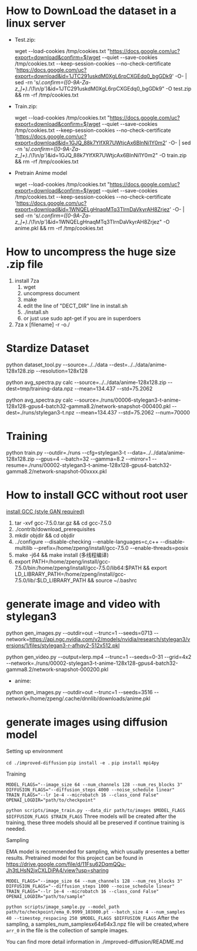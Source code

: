 # How to DownLoad the dataset in a linux server

- Test.zip:
  
  wget --load-cookies /tmp/cookies.txt "https://docs.google.com/uc?export=download&confirm=$(wget --quiet --save-cookies /tmp/cookies.txt --keep-session-cookies --no-check-certificate 'https://docs.google.com/uc?export=download&id=1JTC291uskdM0XgL6rpCXGEdq0_bgGDk9' -O- | sed -rn 's/.*confirm=([0-9A-Za-z_]+).*/\1\n/p')&id=1JTC291uskdM0XgL6rpCXGEdq0_bgGDk9" -O test.zip && rm -rf /tmp/cookies.txt
- Train.zip:
  
  wget --load-cookies /tmp/cookies.txt "https://docs.google.com/uc?export=download&confirm=$(wget --quiet --save-cookies /tmp/cookies.txt --keep-session-cookies --no-check-certificate 'https://docs.google.com/uc?export=download&id=1GJQ_88k7YlfXR7UWtjcAx6BlnNi1Y0m2' -O- | sed -rn 's/.*confirm=([0-9A-Za-z_]+).*/\1\n/p')&id=1GJQ_88k7YlfXR7UWtjcAx6BlnNi1Y0m2" -O train.zip && rm -rf /tmp/cookies.txt
- Pretrain Anime model
  
  wget --load-cookies /tmp/cookies.txt "https://docs.google.com/uc?export=download&confirm=$(wget --quiet --save-cookies /tmp/cookies.txt --keep-session-cookies --no-check-certificate 'https://docs.google.com/uc?export=download&id=1WNQELgHnaqMTq3TlrnDaVkyrAH8Zrjez' -O- | sed -rn 's/.*confirm=([0-9A-Za-z_]+).*/\1\n/p')&id=1WNQELgHnaqMTq3TlrnDaVkyrAH8Zrjez" -O anime.pkl && rm -rf /tmp/cookies.txt

# How to uncompress the huge size .zip file

1. install 7za
   1. wget
   2. uncompress document
   3. make
   4. edit the line of "DECT_DIR" line in install.sh
   5. ./install.sh
   6. or just use sudo apt-get if you are in superdoers
2. 7za x [filename] -r -o./

# Stardize Dataset

python dataset_tool.py --source=../../data --dest=../../data/anime-128x128.zip --resolution=128x128

python avg_spectra.py calc --source=../../data/anime-128x128.zip --dest=tmp/training-data.npz --mean=134.437 --std=75.2062

python avg_spectra.py calc --source=./runs/00006-stylegan3-t-anime-128x128-gpus4-batch32-gamma8.2/network-snapshot-000400.pkl --dest=./runs/stylegan3-t.npz --mean=134.437 --std=75.2062 --num=70000

# Training

python train.py --outdir=./runs --cfg=stylegan3-t --data=../../data/anime-128x128.zip --gpus=4 --batch=32 --gamma=8.2 --mirror=1 --resume=./runs/00002-stylegan3-t-anime-128x128-gpus4-batch32-gamma8.2/network-snapshot-00xxxx.pkl

# How to install GCC without root user

[install GCC (style GAN required)](https://blog.csdn.net/qq_29750461/article/details/104885031)

1. tar -xvf gcc-7.5.0.tar.gz && cd gcc-7.5.0
2. ./contrib/download_prerequisites
3. mkdir objdir && cd objdir
4. ../configure --disable-checking --enable-languages=c,c++ --disable-multilib --prefix=/home/zpeng/install/gcc-7.5.0 --enable-threads=posix
5. make -j64 && make install (多线程编译)
6. export PATH=/home/zpeng/install/gcc-7.5.0/bin:/home/zpeng/install/gcc-7.5.0/lib64:$PATH && export LD_LIBRARY_PATH=/home/zpeng/install/gcc-7.5.0/lib/:$LD_LIBRARY_PATH && source ~/.bashrc

# generate image and video with stylegan3

python gen_images.py --outdir=out --trunc=1 --seeds=0713 --network=https://api.ngc.nvidia.com/v2/models/nvidia/research/stylegan3/versions/1/files/stylegan3-r-afhqv2-512x512.pkl

python gen_video.py --output=lerp.mp4 --trunc=1 --seeds=0-31 --grid=4x2 --network=./runs/00002-stylegan3-t-anime-128x128-gpus4-batch32-gamma8.2/network-snapshot-000200.pkl

- anime:

python gen_images.py --outdir=out --trunc=1 --seeds=3516 --network=/home/zpeng/.cache/dnnlib/downloads/anime.pkl

# generate images using diffusion model

Setting up environment

`cd ./improved-diffusion`
`pip install -e .`
`pip install mpi4py`

Training

```
MODEL_FLAGS="--image_size 64 --num_channels 128 --num_res_blocks 3" DIFFUSION_FLAGS="--diffusion_steps 4000 --noise_schedule linear"
TRAIN_FLAGS="--lr 1e-4 --microbatch 16 --class_cond False"
OPENAI_LOGDIR="path/to/checkpoint"
```

`python scripts/image_train.py --data_dir path/to/images $MODEL_FLAGS $DIFFUSION_FLAGS $TRAIN_FLAGS`
Three models will be created after the training, these three models should all be preserved if continue training is needed.

Sampling

EMA model is recommended for sampling, which usually presentes a better results.
Pretrained model for this project can be found in https://drive.google.com/file/d/11Fsu62DqmQQu-Jh3tLHsN2jxCXLDiPA4/view?usp=sharing

```
MODEL_FLAGS="--image_size 64 --num_channels 128 --num_res_blocks 3"
DIFFUSION_FLAGS="--diffusion_steps 1000 --noise_schedule linear"
TRAIN_FLAGS="--lr 1e-4 --microbatch 16 --class_cond False"
OPENAI_LOGDIR="path/to/sample"
```

`python scripts/image_sample.py --model_path path/to/checkpoint/ema_0.9999_103000.pt --batch_size 4 --num_samples 40 --timestep_respacing 250 $MODEL_FLAGS $DIFFUSION_FLAGS`
After the sampling, a samples_num_samplesx64x64x3.npz file will be created,where `arr_0` in the file is the collection of sample images.



You can find more detail information in ./improved-diffusion/README.md
